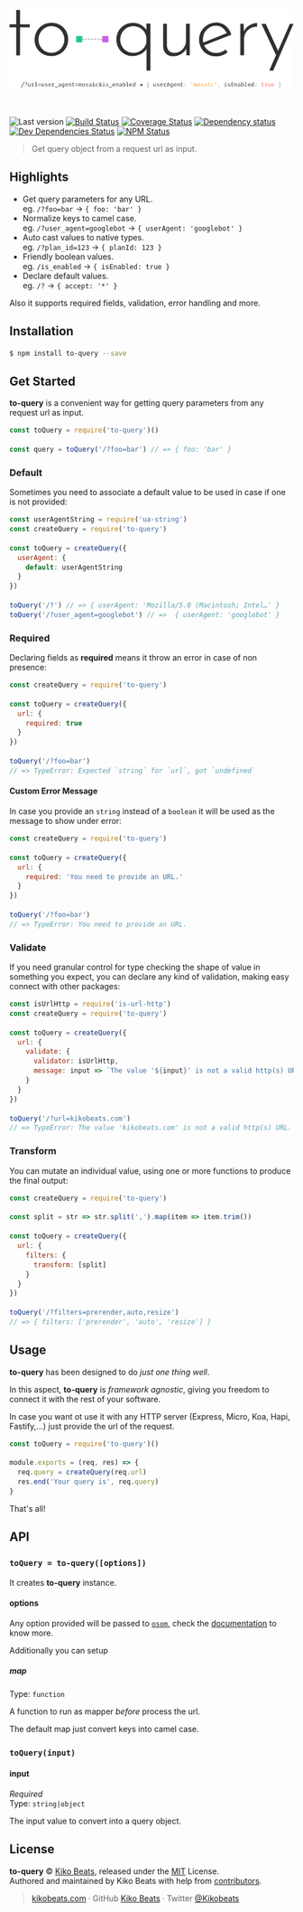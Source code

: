 <div align="center">
	<br>
	<br>
	<img src="media/logo.png">
	<br>
	<br>
	<br>
</div>

![Last version](https://img.shields.io/github/tag/Kikobeats/to-query.svg?style=flat-square)
[![Build Status](https://img.shields.io/travis/com/Kikobeats/to-query/master.svg?style=flat-square)](https://travis-ci.com/Kikobeats/to-query)
[![Coverage Status](https://img.shields.io/coveralls/Kikobeats/to-query.svg?style=flat-square)](https://coveralls.io/github/Kikobeats/to-query)
[![Dependency status](https://img.shields.io/david/Kikobeats/to-query.svg?style=flat-square)](https://david-dm.org/Kikobeats/to-query)
[![Dev Dependencies Status](https://img.shields.io/david/dev/Kikobeats/to-query.svg?style=flat-square)](https://david-dm.org/Kikobeats/to-query#info=devDependencies)
[![NPM Status](https://img.shields.io/npm/dm/to-query.svg?style=flat-square)](https://www.npmjs.org/package/to-query)

> Get query object from a request url as input.

## Highlights

- Get query parameters for any URL.<br/>
eg. `/?foo=bar` → `{ foo: 'bar' }`
- Normalize keys to camel case.<br/>
eg. `/?user_agent=googlebot` → `{ userAgent: 'googlebot' }`
- Auto cast values to native types.<br/>
eg. `/?plan_id=123` → `{ planId: 123 }`
- Friendly boolean values.<br/>
eg. `/is_enabled` → `{ isEnabled: true }`
- Declare default values.<br/>
eg. `/?` → `{ accept: '*' }`

Also it supports required fields, validation, error handling and more.

## Installation

```bash
$ npm install to-query --save
```

## Get Started

**to-query** is a convenient way for getting query parameters from any request url as input.

```js
const toQuery = require('to-query')()

const query = toQuery('/?foo=bar') // => { foo: 'bar' }
```

### Default

Sometimes you need to associate a default value to be used in case if one is not provided:

```js
const userAgentString = require('ua-string')
const createQuery = require('to-query')

const toQuery = createQuery({
  userAgent: {
    default: userAgentString
  }
})

toQuery('/?') // => { userAgent: 'Mozilla/5.0 (Macintosh; Intel…' }
toQuery('/?user_agent=googlebot') // =>  { userAgent: 'googlebot' }
```

### Required

Declaring fields as **required** means it throw an error in case of non presence:

```js
const createQuery = require('to-query')

const toQuery = createQuery({
  url: {
    required: true
  }
})

toQuery('/?foo=bar')
// => TypeError: Expected `string` for `url`, got `undefined`
```

#### Custom Error Message

In case you provide an `string` instead of a `boolean` it will be used as the message to show under error:

```js
const createQuery = require('to-query')

const toQuery = createQuery({
  url: {
    required: 'You need to provide an URL.'
  }
})

toQuery('/?foo=bar')
// => TypeError: You need to provide an URL.
```

### Validate

If you need granular control for type checking the shape of value in something you expect, you can declare any kind of validation, making easy connect with other packages:

```js
const isUrlHttp = require('is-url-http')
const createQuery = require('to-query')

const toQuery = createQuery({
  url: {
    validate: {
      validator: isUrlHttp,
      message: input => `The value '${input}' is not a valid http(s) URL.`
    }
  }
})

toQuery('/?url=kikobeats.com')
// => TypeError: The value 'kikobeats.com' is not a valid http(s) URL.
```

### Transform

You can mutate an individual value, using one or more functions to produce the final output:

```js
const createQuery = require('to-query')

const split = str => str.split(',').map(item => item.trim())

const toQuery = createQuery({
  url: {
    filters: {
      transform: [split]
    }
  }
})

toQuery('/?filters=prerender,auto,resize')
// => { filters: ['prerender', 'auto', 'resize'] }
```

## Usage

**to-query** has been designed to do *just one thing well*.

In this aspect, **to-query** is *framework agnostic*, giving you freedom to connect it with the rest of your software.

In case you want ot use it with any HTTP server (Express, Micro, Koa, Hapi, Fastify,...) just provide the url of the request.

```js
const toQuery = require('to-query')()

module.exports = (req, res) => {
  req.query = createQuery(req.url)
  res.end('Your query is', req.query)
}
```

That's all!

## API

### `toQuery = to-query([options])`

It creates **to-query** instance.

#### options

Any option provided will be passed to [`osom`](https://www.npmjs.com/package/osom), check the [documentation](https://osom.js.org) to know more.

Additionally you can setup

##### map

Type: `function`<br/>

A function to run as mapper *before* process the url.

The default map just convert keys into camel case.

### `toQuery(input)`

#### input

*Required*<br/>
Type: `string|object`

The input value to convert into a query object.

## License

**to-query** © [Kiko Beats](https://kikobeats.com), released under the [MIT](https://github.com/Kikobeats/to-query/blob/master/LICENSE.md) License.<br>
Authored and maintained by Kiko Beats with help from [contributors](https://github.com/Kikobeats/to-query/contributors).

> [kikobeats.com](https://kikobeats.com) · GitHub [Kiko Beats](https://github.com/Kikobeats) · Twitter [@Kikobeats](https://twitter.com/Kikobeats)
